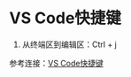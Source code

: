 # VS Code快捷键

1. 从终端区到编辑区：Ctrl + j

参考连接：[VS Code快捷键](https://blog.csdn.net/beichengqing/article/details/127361490)